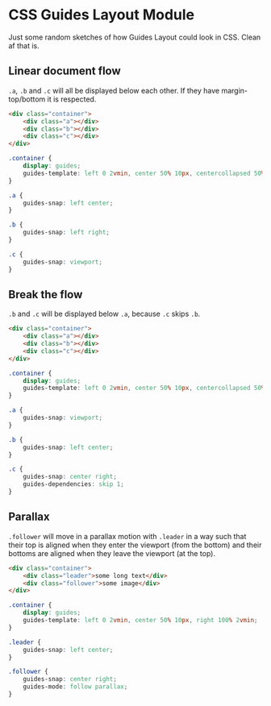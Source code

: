 # CSS Guides Layout Module

Just some random sketches of how Guides Layout could look in CSS. Clean af that is.

## Linear document flow

`.a`, `.b` and `.c` will all be displayed below each other. If they have margin-top/bottom it is respected.

```html
<div class="container">
	<div class="a"></div>
	<div class="b"></div>
	<div class="c"></div>
</div>
```

```css
.container {
	display: guides;
	guides-template: left 0 2vmin, center 50% 10px, centercollapsed 50%, right 100% 2vmin;
}

.a {
	guides-snap: left center;
}

.b {
	guides-snap: left right;
}

.c {
	guides-snap: viewport;
}
```

## Break the flow

`.b` and `.c` will be displayed below `.a`, because `.c` skips `.b`.

```html
<div class="container">
	<div class="a"></div>
	<div class="b"></div>
	<div class="c"></div>
</div>
```

```css
.container {
	display: guides;
	guides-template: left 0 2vmin, center 50% 10px, centercollapsed 50%, right 100% 2vmin;
}

.a {
	guides-snap: viewport;
}

.b {
	guides-snap: left center;
}

.c {
	guides-snap: center right;
	guides-dependencies: skip 1;
}
```

## Parallax

`.follower` will move in a parallax motion with `.leader` in a way such that their top is aligned when they enter the viewport (from the bottom) and their bottoms are aligned when they leave the viewport (at the top).

```html
<div class="container">
	<div class="leader">some long text</div>
	<div class="follower">some image</div>
</div>
```

```css
.container {
	display: guides;
	guides-template: left 0 2vmin, center 50% 10px, right 100% 2vmin;
}

.leader {
	guides-snap: left center;
}

.follower {
	guides-snap: center right;
	guides-mode: follow parallax;
}
```
